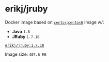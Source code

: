 # erikj/jruby

Docker image based on [`centos`](https://registry.hub.docker.com/_/centos/):[`centos6`](https://github.com/CentOS/sig-cloud-instance-images/blob/92c2e02e88c2a3faff13d199ce61d7342456ae50/docker/Dockerfile) image w/:

- **Java** `1.8`
- **JRuby** `1.7.18`

[`erikj/jruby:1.7.18`](https://github.com/erikj/dockerfiles/blob/caed86d2df862cfe9e3f439eef8eaf529f06a2d0/centos6/jruby-1.7.18/Dockerfile)

Image size: `407.6 MB`
